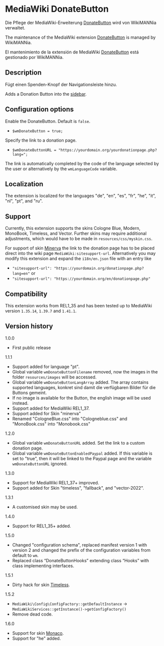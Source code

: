 # MediaWiki DonateButton

Die Pflege der MediaWiki-Erweiterung [DonateButton](https://www.mediawiki.org/wiki/Extension:DonateButton/de) wird von WikiMANNia verwaltet.

The maintenance of the MediaWiki extension [DonateButton](https://www.mediawiki.org/wiki/Extension:DonateButton) is managed by WikiMANNia.

El mantenimiento de la extensión de MediaWiki [DonateButton](https://www.mediawiki.org/wiki/Extension:DonateButton/es) está gestionado por WikiMANNia.

## Description

Fügt einen Spenden-Knopf der Navigationsleiste hinzu.

Adds a Donation Button into the [sidebar](https://www.mediawiki.org/wiki/MediaWiki:Sidebar).

## Configuration options

Enable the DonateButton. Default is `false`.

* `$wmDonateButton = true;`

Specify the link to a donation page.

* `$wmDonateButtonURL = "https://yourdomain.org/yourdonationpage.php?lang=";`

The link is automatically completed by the code of the language selected by the user or alternatively by the `wmLanguageCode` variable.

## Localization

The extension is localized for the languages "de", "en", "es", "fr", "he", "it", "nl", "pt", and "ru".

## Support

Currently, this extension supports the skins Cologne Blue, Modern, MonoBook, Timeless, and Vector.
Further skins may require additional adjustments, which would have to be made in `resources/css/myskin.css`.

For support of skin [Minerva](https://www.mediawiki.org/wiki/Skin:Minerva_Neue) the link to the donation page has to be placed direct into the wiki page `MediaWiki:sitesupport-url`.
Alternatively you may modify this extension and expand the `i18n/en.json` file with an entry like
* `"sitesupport-url": "https://yourdomain.org/donationpage.php?lang=en"`
or
* `"sitesupport-url": "https://yourdomain.org/en/donationpage.php"`

## Compatibility

This extension works from REL1_35 and has been tested up to MediaWiki version `1.35.14`, `1.39.7` and `1.41.1`.

## Version history

1.0.0

* First public release

1.1.1
* Support added for language "pt".
* Global variable `wmDonateButtonFilename` removed, now the images in the folder `resources/images` will be accessed.
* Global variable `wmDonateButtonLangArray` added. The array contains supported languages, konkret sind damit die verfügbaren Bilder für die Buttons gemeint.
* If no image is available for the Button, the english image will be used instead.
* Support added for MediaWiki REL1_37.
* Support added for Skin "minerva"
* Renamed "CologneBlue.css" into "Cologneblue.css" and "MonoBook.css" into "Monobook.css"

1.2.0

* Global variable `wmDonateButtonURL` added. Set the link to a custom donation page.
* Global variable `wmDonateButtonEnabledPaypal` added. If this variable is set to "true", then it will be linked to the Paypal page and the variable `wmDonateButtonURL` ignored.

1.3.0

* Support for MediaWiki REL1_37+ improved.
* Support added for Skin "timeless", "fallback", and "vector-2022".

1.3.1

* A customised skin may be used.

1.4.0

- Support for REL1_35+ added.

1.5.0

- Changed "configuration schema", replaced manifest version 1 with version 2 and changed the prefix of the configuration variables from default to `wm`.
- Replaced class “DonateButtonHooks” extending class “Hooks” with class implementing interfaces.

1.5.1

- Dirty hack for skin [Timeless](https://www.mediawiki.org/wiki/Skin:Timeless).

1.5.2

- `MediaWiki\Config\ConfigFactory::getDefaultInstance` -> `MediaWikiServices::getInstance()->getConfigFactory()`
- Remove dead code.

1.6.0

- Support for skin [Monaco](https://www.mediawiki.org/wiki/Skin:Monaco).
- Support for "he" added.
